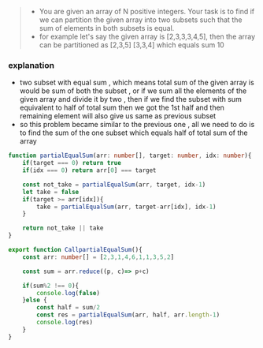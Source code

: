 > - You are given an array of N positive integers. Your task is to find if we can partition the given array into two subsets such that the sum of elements in both subsets is equal.
> - for example let's say the given array is [2,3,3,3,4,5], then the array can be partitioned as [2,3,5] [3,3,4] which equals sum 10

### explanation
- two subset with equal sum , which means total sum of the given array is would be sum of both the subset , or if we sum all the elements of the given array and divide it by two , then if we find the subset with sum equivalent to half of total sum then we got the 1st half and then remaining element will also give us same as previous subset
- so this problem became similar to the previous one , all we need to do is to find the sum of the one subset which equals half of total sum of the array

```ts
function partialEqualSum(arr: number[], target: number, idx: number){
    if(target === 0) return true
    if(idx === 0) return arr[0] === target

    const not_take = partialEqualSum(arr, target, idx-1)
    let take = false
    if(target >= arr[idx]){
        take = partialEqualSum(arr, target-arr[idx], idx-1)
    }

    return not_take || take
}

export function CallpartialEqualSum(){
    const arr: number[] = [2,3,1,4,6,1,1,3,5,2]

    const sum = arr.reduce((p, c)=> p+c)

    if(sum%2 !== 0){
        console.log(false)
    }else {
        const half = sum/2
        const res = partialEqualSum(arr, half, arr.length-1)
        console.log(res)
    }
}
```
